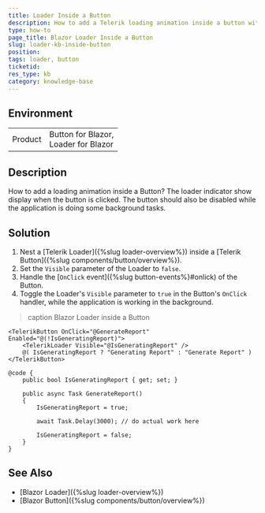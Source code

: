 ```yaml
---
title: Loader Inside a Button
description: How to add a Telerik loading animation inside a button with the Loader component.
type: how-to
page_title: Blazor Loader Inside a Button
slug: loader-kb-inside-button
position: 
tags: loader, button
ticketid: 
res_type: kb
category: knowledge-base
---
```


## Environment

<table>
    <tbody>
        <tr>
            <td>Product</td>
            <td>
                Button for Blazor, <br />
                Loader for Blazor
            </td>
        </tr>
    </tbody>
</table>


## Description

How to add a loading animation inside a Button? The loader indicator show display when the button is clicked. The button should also be disabled while the application is doing some background tasks.

## Solution

1. Nest a [Telerik Loader]({%slug loader-overview%}) inside a [Telerik Button]({%slug components/button/overview%}).
1. Set the `Visible` parameter of the Loader to `false`.
1. Handle the [`OnClick` event]({%slug button-events%}#onlick) of the Button.
1. Toggle the Loader's `Visible` parameter to `true` in the Button's `OnClick` handler, while the application is working in the background.

>caption Blazor Loader inside a Button

````CSHTML
<TelerikButton OnClick="@GenerateReport" Enabled="@(!IsGeneratingReport)">
    <TelerikLoader Visible="@IsGeneratingReport" />
    @( IsGeneratingReport ? "Generating Report" : "Generate Report" )
</TelerikButton>

@code {
    public bool IsGeneratingReport { get; set; }

    public async Task GenerateReport()
    {
        IsGeneratingReport = true;

        await Task.Delay(3000); // do actual work here

        IsGeneratingReport = false;
    }
}
````

## See Also

* [Blazor Loader]({%slug loader-overview%})
* [Blazor Button]({%slug components/button/overview%})
